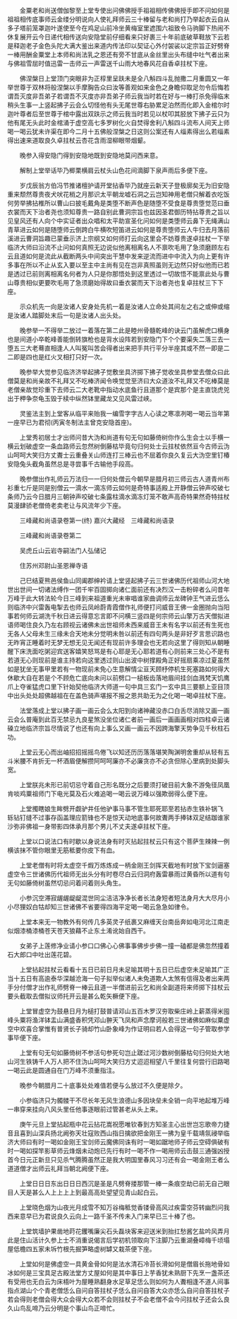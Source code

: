<!-- { "loadSidebar": true } -->
　　金粟老和尚送僧伽黎至上堂专使出问佛佛授手祖祖相传佛佛授手即不问如何是祖祖相传底事师云金缕分明说向人使礼拜师云三十棒留与老和尚打乃举起衣云自从多子塔前笼罩迦叶遂使至今在鸡足山前冷坐黄梅室里遮围六祖致令马驹脚下热闹不休复展开云今日递代相传送向安隐堂前仔细看来只好裹三十年前底破草鞋放下云若是释迦老子金色头陀大满大鉴出来道内传法印以契证心外付袈裟以定宗旨正好劈脊一棒用酬金粟堂上本师和尚法乳之恩还有旁不甘底从金丝里出头布缝中吐气者出来与佛祖雪屈时值迅雷一击师云一声雷送千山雨大地春风花自香卓拄杖下座。

　　佛涅槃日上堂顶门突眼非为正椁里呈趺未是全八斛四斗乱抛撒二月重圆又一年举世尊于双林将般涅槃以手摩胸告众曰汝等善观如来金色之身瞻仰取足勿令后悔若谓吾灭度非吾弟子若谓吾不灭度亦非吾弟子师云我当时若在好与一棒打杀免得临末稍头生事一上竖起拂子云会么切怪他有头无尾世尊右胁累足泊然而化即入金棺尔时迦叶尊者后至世尊于棺中露出双趺示之师云我当时若见以杖叩其胫放下拂子云只为他有尾无头此时金棺涌于虚空高七多罗树化火自焚得舍利八斛四斗流布人间天上师喝一喝云犹未许渠在即今二月十五佛般涅槃之日这则公案还有人缁素得出么若缁素得出速来道取良久卓拄杖云杏花含雨湿柳眼带烟颦。

　　晚参入得安隐门得到安隐地既到安隐地莫问西来意。

　　解制上堂举话毕乃楖栗横肩云杖头山色花间滴脚下泉声雨后多便下座。

　　岁戊辰翁方伯冯节推诸檀护请开堂拈香毕乃就座云新天子登极廓矣无为旧安隐重来颓然尊贵夜犬吠花梢之月那识太平朝龙嘘石洞之云岂知神用老僧只解着衣吃饭何劳举拂拈椎所以曹山曰披毛戴角是类堕不断声色是随堕不受食是尊贵堕觉范曰垂衣裳而天下治者尧也须知尊贵一路自别此曹洞宗旨也兹因圣君御历特拈尊贵之旨以见皇风还有人向个中实证者出众唱和太平助宣圣化问如何是类堕师云鼻下无绳满山青草进云如何是随堕师云倒跨白牛横吹短笛进云如何是尊贵堕师云人牛归去月落前溪进云曹洞旨趣已蒙垂示济上宗纲又如何师打云向这里会不妨尊贵遂卓拄杖一下举临济大师曰沿流不止问如何真照无边说似他离相离名人不禀吹毛用了急须磨顾左右云且道如何是流此从截断两头中间突出干慧中发来逆流而进中中流入为向上更有许多事在所以不止从玄入要以至主中主尚有见在岂非真照虽则无边然只好似他而已若是透过已前则离相离名何者为人只是你那悟处到这里透过一切故悟不能禀此处与曹山尊贵相似更要吹毛用了急须磨始得故曰垂衣裳而天下治者尧也复卓拄杖三下下座。

　　示众机先一向是汝诸人安身处先机一着是汝诸人立命处其间左之右之或伸或缩是汝诸人踏脚处末后一句是汝诸人出头处。

　　晚参举一不得举二放过一着落在第二此是睦州骨髓乾峰的诀云门虽解虎口横身也是间道小卒乾峰善能倒转旗枪也是背水设阵若到安隐门下个个要渠失二落三去一堕五三大老蓦直相逢人人叫冤叫苦会得者出来把手共行平分半座其或不然一即是二二即是四也是红火叉相打只好一次。

　　晚参举大觉参见临济济举起拂子觉敷坐具济掷下拂子觉收坐具参堂去僧众曰此僧莫是和尚亲故不礼拜又不吃棒济闻令唤觉觉至济曰大众道汝不礼拜又不吃棒莫是老僧亲故觉珍重下去师云二大老靴中指动水底鱼行且道那个是宾那个是主直饶虎兕出于柙争奈龟玉毁于椟中纵然钵里藏龙又见风雷过峡。

　　灵鉴法主到上堂客从临平来贻我一编雪字字古人心读之寒凛冽喝一喝云当年第一座早已为君彻(丙寅冬制法主曾克安隐首座)。

　　上堂秀初居士才出师问昔大沩和尚道有句无句如藤倚树你作么生会士以手横一横云划破虚空一条血路师云忽然树倒藤枯毕竟句归何处士云拄杖依然亘今古师云沩山呵呵大笑归方丈聻士云重叠关山师连打三棒云也不屈着你良久复云大沩空里钉椿安隐兔头截角虽然总是寻尝事千古输他手段高。

　　晚参僧出作礼师云万法归一一归何处僧云今朝早是腊月初三师云古人道青州布衫重七斤是同是别僧云一滴水一滴冻师云如何是奇特事适殿上开静僧云钟声咬破七条师乃云今日腊月三朝钟声咬破七条露柱滴水滴冻灯笼不敢声高奇特果然奇特拄杖莫漫肆骄老僧倚老卖老让与风流年少下座。

　　三峰藏和尚语录卷第一(终)
嘉兴大藏经　三峰藏和尚语录


　　三峰藏和尚语录卷第二

　　吴虎丘山云岩寺嗣法门人弘储记

　　住苏州邓尉山圣恩禅寺语

　　己巳结夏熊邑侯鱼山同阖郡绅衿请上堂竖起拂子云三世诸佛历代祖师山河大地世出世间一切诸法缚作一团千牢百固掷向诸仁面前还有决烈汉一击粉碎者么问昔年万峰于此大转法轮今日三峰到来祖道重光未审唱谁家曲调师云龙碑钟王气进云恁么则临济中兴雷轰电掣去也师云凤岭蔚青霞僧作礼师便打问威音王佛一金圈抛向当阳事若何师云湖洗千秋日进云得意忘言即不问横三竖四是何宗师云山擎万古天僧拟进语师喝住良久乃左右顾视云诸佛未出世祖师未西来威音王未有名字以前还有生死也无各人父母未生三缘未合天地未分觉明未咎以前还有四句两头是非好歹言思识路也无昨宵正睡着时无梦无想无见无闻还有现前许多理会也无若向这里了得则知从朝睡醒下床洗面吃粥迎宾送客嬉笑怒骂是有心耶是无心耶若道有心则前来三处心不是有若道无心则现前是谁主持若向这里透过则山出波中树撑殿角正好摇扇乘凉过夏虽然如是犹坐无事甲里若有一物现前未免心生意解情尘亘天顾杼停机生死塞路如何得大休歇大自在若是个不顾危亡底向未问以前劈口一槌板齿落地眉间挂剑血溅梵天饥鹰爪上夺雀猛虎口里下针始契他临济大师道一句中具三玄门一玄中具三要额上亚目顶中出头处处超佛越祖在在盖色骑声堪报不报之恩共助无为之化喝一喝卓拄杖下座。

　　法堂落成上堂以拂子画一画云会么太阳到向诸神藏没赤口白舌尽消除又画一画云会么普庵到此百无禁忌九良星煞没坐位诸仁者前一画后一画画画相对四柱卓云诸磉立地临济宗旨尽情说了也还有向上事么又画一画云不因跨海擎天势争见千秋柱石功。

　　上堂云无心而出岫招招摇摇鸟倦飞以知还历历落落堪笑陶渊明舍重却从轻有五斗米腰不肯折无一杯酒眉便解攒阿呵呵廉亦不必廉贪亦不必贪但除心里病到处脚头宽。

　　上堂朕兆未形已前切忌守着自己形名既分之后要须打破目前大象不游兔径凤凰肯啖鸡粟祖师门下电光莫及石火难追喝一喝云说万峰以强欺弱得么便下座。

　　上堂擉瞎娘生眸劈开觑驴井任他驴事马事不管生耶死耶至若拈赤生铁补锅飞　轹钻钉缝不过事存函盖理应箭锋也不是惊天动地底事何故聻两手捧钵双足结跏谁家沙弥非佛祖一身带影四体承月那个男儿不丈夫遂卓拄杖下座。

　　上堂以口说法口有时歇以身说法身有时灭拈起拄杖云只有这个菩萨生辣辣一例横该抹不管你眼里无筋秪要你皮下有血。

　　上堂老僧有时将太虚空千煆万炼炼成一柄金刚王剑挥天截地有时放下宝剑逼塞虚空令三世诸佛历代祖师无出头分有时卷尽白云归洞府轰雷暴雨过黄昏所以道有句无句如藤倚树虽然切忌问着问着则头角生。

　　小参沉空滞寂龌龌龊龊混世同尘洁洁净净长者长法身短者短法身月大大尽月小小尽狸奴白牯却知三世诸佛不省要得四海平定喝一喝云急急如律令。

　　上堂本来无一物教外有何传几多英灵子纸裹又麻缠天台南岳奔如电河北江南走似烟漆桶漆桶苍天苍天狼藉不止东土淆讹始自西干。

　　女弟子上莲修净业请小参口口佛心心佛事事佛步步佛一撞一磕都是佛忽然撞着石大郎口中吐出莲花碧。

　　上堂拈起拄杖云看看十五日已前日月未足喻其明十五日已后虚空未足喻其广正当十五日有高逾泰华深越沧海一句子拟举似诸人未免道欺人太煞有信得及者出来两手分付僧才出作礼师劈脊一棒云且道一半僧进前云乞和尚全副道将来师掷下拄杖云要头截取去僧拟议师托开云是甚么乾矢橛便下座。

　　上堂冒虚空为鼓悬日月为槌打鼓普请邓山五百木罗汉夯取柴庄岭上薪蒸得米囤峰头粟将渔洋钵盂山满盛香积凭邓山翀天飞凤和声念摩诃般若三世诸佛如麻似粟虚空中欢喜合掌惟有普贤长子骑却竹山卧象峰为作证明曰若人会得这一句子管取参学事毕便下座。

　　上堂有句无句如藤倚树不参活句参死句岂止蹉过河沙数树倒藤枯句归何处大地山河生铁铸千人万人把不住沩山呵呵大笑归方丈迢迢相望八千里往复何尝行旧路喝一喝云此是圆通自在门万峰不须重指注。

　　晚参今朝腊月二十底事处处难值若便与么放过不久便是除夕。

　　小参临济只为髑髅干不尽长年无风生浪德山多因块垒未全销一向平地起堆万峰一串穿来挂向八风头里任他事逐眼前过管甚老从头上来。

　　庚午元旦上堂拈起瓶中花云拈花嵩祝愿唯钦春到方知圣主心出世岂忘歌帝力捷音且喜到山深兵扬北阙弥天壮寇败西山指日擒欲把金刚王一拂为皇千载靖氛祲举临济大师曰有时一喝如金刚王宝剑师云魔佛同诛有时一喝如踞地师子师云空碍俱破有时一喝如探竿影草师云烽烟未动炮已先行有时一喝不作一喝用师云击鼓三通强凶授首今日元正新旦只见杀气腾腾虽然正是我大明国里春风习习还有会一喝金刚王者么道道僧才出师云礼拜当朝北阙便下座。

　　上堂日日日东出日日日西沉是圣是凡劈脊搂那管一棒一条痕空劫已前无自己眼目人天是甚么人上上上上到最高高处望望见青山起白云。

　　上堂晓色烟为山夜光月成雪不知万谷梅秪觉香镂骨高风过疾雷空芬转幽烈问我西来意早已为君说良久云向上一路千圣不传未入门来早已三十棒了也。

　　上堂筑墙护果凿地莳花钁嘴廉尖石头磊块客来迎送米到抬扛愁酱乞盐吟风弄月此是住山活计久参上士不消重说偈言后学初机领取向下注脚乃云重湖叠嶂梅千顷塌屋低檐四五家未坼竹根先掘笋略虚树罅又栽茶便下座。

　　上堂如何是佛虚空一具黄金骨如何是法水清石冷苔长滑如何是僧眉长拖地骨如冰如何是三宝具足古殿法堂方丈屋如何是其中事日上芋香犹未熟厨下先烹一盏茶还有受用也无白云为床梧叶为屋睡熟翻身水足草足恁么则如何为人聻相逢不道人间事指点湖山个个青老僧恁么自问自答拄杖子恁么自问自答大众亦恁么自问自答拄杖子若会得则老僧会得大众会得大众若不会则拄杖子不会老僧不会今问拄杖子还会么良久山鸟乱啼乃云分明是个事山鸟正啼忙。

